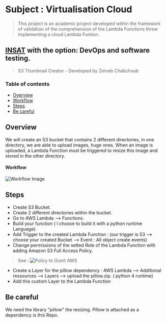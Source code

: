 # Subject : Virtualisation Cloud


> This project is an academic project developed within the framework of validation of the comprehension of the Lambda Functions throw implementing a cloud Lambda Funtion.

[INSAT](http://www.insat.rnu.tn) with the option: DevOps and software testing.
---

> S3 Thumbnail Creator - Developed by Zeineb Chabchoub

### Table of contents
- [Overview](#overview)
- [Workflow](#workflow)
- [Steps](#steps)
- [Be careful](#becareful)


## Overview
We will create an S3 bucket that contains 2 different directories, in one directory, we are able to upload images, huge  ones. When an image is uploaded, a Lambda Function must be triggered to resize this image and stored in the other directory. 

#### Workflow 

![Workflow Image](https://gccontent.blob.core.windows.net/gccontent/blogs/gcdocuments/20190121-create-a-thumbnail-image-using-documents-for-imaging/image3.png)


## Steps

- Create S3 Bucket.
- Create 2 different directories within the bucket.
- Go to AWS Lambda --> Functions.
- Build your function ( I choose to build it with a python runtime Language).
- Add Trigger to the created Lambda Function :  (our trigger is S3 --> choose your created Bucket  --> Event : All object create events)
- Change permissions of the setted Role of the Lambda Function with adding Amazon S3 Full Access Policy.

> See : ![Policy to Grant AWS](https://d2908q01vomqb2.cloudfront.net/22d200f8670dbdb3e253a90eee5098477c95c23d/2018/01/21/AR_Diagram_010418.png)


- Create a Layer for the pillow dependency : AWS Lambda --> Additional ressources --> Layers --> upload the pillow.zip. ( python 4 runtime)
- Add this custom Layer to the Lambda Function



## Be careful
We need the library "pillow" the resizing. 
Pillow is attached as a dependency is this Repo. 